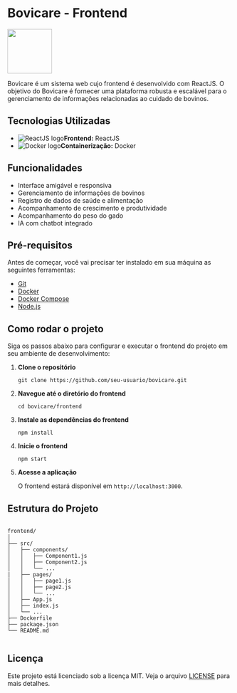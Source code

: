 <!DOCTYPE html>
<html lang="pt-BR">
<head>

</head>
<body>
    <h1>Bovicare - Frontend </h1> 
    <img src="public/logo.svg" width=100px>
    <p>Bovicare é um sistema web cujo frontend é desenvolvido com ReactJS. O objetivo do Bovicare é fornecer uma plataforma robusta e escalável para o gerenciamento de informações relacionadas ao cuidado de bovinos.</p>

  <h2>Tecnologias Utilizadas</h2>
    <ul>
        <li><img src="https://img.icons8.com/color/48/000000/react-native.png" alt="ReactJS logo"><strong>Frontend:</strong> ReactJS</li>
        <li><img src="https://img.icons8.com/color/48/000000/docker.png" alt="Docker logo"><strong>Containerização:</strong> Docker</li>
    </ul>

  <h2>Funcionalidades</h2>
    <ul>
        <li>Interface amigável e responsiva</li>
        <li>Gerenciamento de informações de bovinos</li>
        <li>Registro de dados de saúde e alimentação</li>
        <li>Acompanhamento de crescimento e produtividade</li>
        <li>Acompanhamento do peso do gado</li>
        <li>IA com chatbot integrado</li>
    </ul>

  <h2>Pré-requisitos</h2>
    <p>Antes de começar, você vai precisar ter instalado em sua máquina as seguintes ferramentas:</p>
    <ul>
        <li><a href="https://git-scm.com">Git</a></li>
        <li><a href="https://www.docker.com">Docker</a></li>
        <li><a href="https://docs.docker.com/compose/">Docker Compose</a></li>
        <li><a href="https://nodejs.org">Node.js</a></li>
    </ul>

  <h2>Como rodar o projeto</h2>
    <p>Siga os passos abaixo para configurar e executar o frontend do projeto em seu ambiente de desenvolvimento:</p>
    <ol>
        <li>
            <p><strong>Clone o repositório</strong></p>
            <pre><code>git clone https://github.com/seu-usuario/bovicare.git</code></pre>
        </li>
        <li>
            <p><strong>Navegue até o diretório do frontend</strong></p>
            <pre><code>cd bovicare/frontend</code></pre>
        </li>
        <li>
            <p><strong>Instale as dependências do frontend</strong></p>
            <pre><code>npm install</code></pre>
        </li>
        <li>
            <p><strong>Inicie o frontend</strong></p>
            <pre><code>npm start</code></pre>
        </li>
        <li>
            <p><strong>Acesse a aplicação</strong></p>
            <p>O frontend estará disponível em <code>http://localhost:3000</code>.</p>
        </li>
    </ol>

  <h2>Estrutura do Projeto</h2>
    <pre><code>
frontend/
│
├── src/
│   ├── components/
│   │   ├── Component1.js
│   │   ├── Component2.js
│   │   └── ...
|   ├── pages/
│   │   ├── page1.js
│   │   ├── page2.js
│   │   └── ...
│   ├── App.js
│   ├── index.js
│   └── ...
├── Dockerfile
├── package.json
└── README.md
    </code></pre>

  <h2>Licença</h2>
    <p>Este projeto está licenciado sob a licença MIT. Veja o arquivo <a href="LICENSE">LICENSE</a> para mais detalhes.</p>
</body>
</html>
